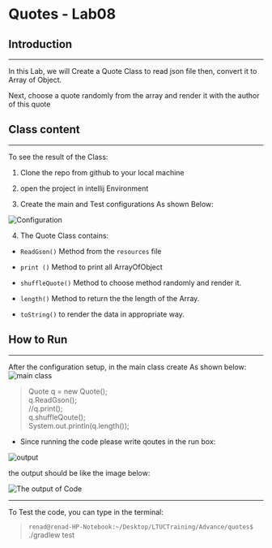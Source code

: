 # Quotes - Lab08

## Introduction  

---

In this Lab, we will Create a Quote Class to read json file then, convert it to Array of Object.  

Next, choose a quote randomly from the array and render it with the author of this quote

## Class content

---

To see the result of the Class:  

1. Clone the repo from github to your local machine  

2. open the project in intellij Environment  

3. Create the main and Test configurations As shown Below:

![Configuration](https://camo.githubusercontent.com/bc520bc30cee9475c48ca6b020c93e5fd8eec3b3f851936179d734fa4563daee/68747470733a2f2f692e6962622e636f2f634a366b4e57732f53637265656e73686f742d66726f6d2d323032322d30332d30362d31342d35392d35332e706e67)

4. The Quote Class contains:

- `ReadGson()` Method from the `resources` file  

- `print ()` Method to print all ArrayOfObject

- `shuffleQuote()` Method to choose method randomly  and render it.

- `length()` Method to return the the length of the Array.  

- `toString()` to render the data in appropriate way.  

## How to Run

---

After the configuration setup, in the main class create As shown below:
![main class](https://i.ibb.co/H499JWH/Screenshot-from-2022-03-10-23-58-20.png)

> Quote q = new Quote();  
    q.ReadGson();  
    //q.print();  
    q.shuffleQoute();  
    System.out.println(q.length());  

- Since running the code please write qoutes in the run box:

![output](https://i.ibb.co/W0cWKp0/Screenshot-from-2022-03-10-23-55-23.png)

the output should be like the image below:

![The output of Code](https://i.ibb.co/KVHkS2H/Screenshot-from-2022-03-11-00-02-32.png)

---

To Test the code, you can type in the terminal:

>`renad@renad-HP-Notebook:~/Desktop/LTUCTraining/Advance/quotes$` ./gradlew test
